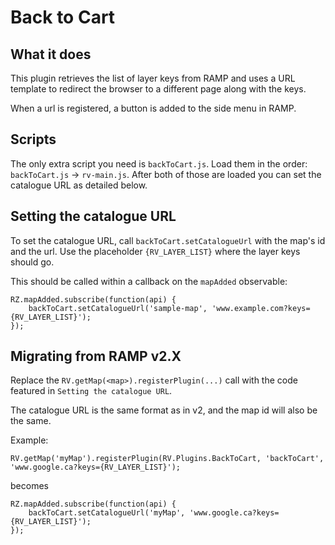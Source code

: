 # Back to Cart

## What it does

This plugin retrieves the list of layer keys from RAMP and uses a URL template to redirect the browser to a different page along with the keys.

When a url is registered, a button is added to the side menu in RAMP.

## Scripts

The only extra script you need is `backToCart.js`. Load them in the order: `backToCart.js` -> `rv-main.js`. After both of those are loaded you can set the catalogue URL as detailed below.

## Setting the catalogue URL

To set the catalogue URL, call `backToCart.setCatalogueUrl` with the map's id and the url. Use the placeholder `{RV_LAYER_LIST}` where the layer keys should go.

This should be called within a callback on the `mapAdded` observable:

```
RZ.mapAdded.subscribe(function(api) {
    backToCart.setCatalogueUrl('sample-map', 'www.example.com?keys={RV_LAYER_LIST}');
});
```

## Migrating from RAMP v2.X

Replace the `RV.getMap(<map>).registerPlugin(...)` call with the code featured in `Setting the catalogue URL`.

The catalogue URL is the same format as in v2, and the map id will also be the same.

Example:

```
RV.getMap('myMap').registerPlugin(RV.Plugins.BackToCart, 'backToCart', 'www.google.ca?keys={RV_LAYER_LIST}');
```

becomes

```
RZ.mapAdded.subscribe(function(api) {
    backToCart.setCatalogueUrl('myMap', 'www.google.ca?keys={RV_LAYER_LIST}');
});
```
